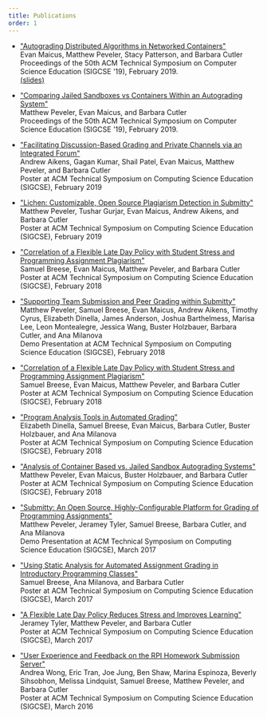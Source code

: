 ```yaml
---
title: Publications
order: 1
---
```





* ["Autograding Distributed Algorithms in Networked Containers"](https://github.com/Submitty/publications/raw/master/2019_SIGCSE_Grading_Networked_Applications/2019_SIGCSE_Grading_Networked_Applications.pdf)  
Evan Maicus, Matthew Peveler, Stacy Patterson, and Barbara Cutler  
Proceedings of the 50th ACM Technical Symposium on Computer Science Education (SIGCSE '19), February 2019.  
[(slides)](https://github.com/Submitty/publications/raw/master/2019_SIGCSE_Grading_Networked_Applications/2019_SIGCSE_Grading_Networked_Applications_SLIDES.pdf)  


* ["Comparing Jailed Sandboxes vs Containers Within an Autograding System"](https://github.com/Submitty/publications/raw/master/2019_SIGCSE_Sandbox_vs_Docker/2019_SIGCSE_Sandbox_vs_Docker.pdf)  
Matthew Peveler, Evan Maicus, and Barbara Cutler  
Proceedings of the 50th ACM Technical Symposium on Computer Science Education (SIGCSE '19), February 2019.


* ["Facilitating Discussion-Based Grading and Private Channels via an Integrated Forum"](https://github.com/Submitty/publications/raw/master/2019_SIGCSE_Discussion_Forum/2019_SIGCSE_Discussion_Forum.pdf)  
Andrew Aikens, Gagan Kumar, Shail Patel, Evan Maicus, Matthew Peveler, and Barbara Cutler  
Poster at ACM Technical Symposium on Computing Science Education (SIGCSE), February 2019


* ["Lichen: Customizable, Open Source Plagiarism Detection in Submitty"](https://github.com/Submitty/publications/raw/master/2019_SIGCSE_Lichen_Plagiarism_Detection/2019_SIGCSE_Lichen_Plagiarism_Detection.pdf)  
Matthew Peveler, Tushar Gurjar, Evan Maicus, Andrew Aikens, and Barbara Cutler  
Poster at ACM Technical Symposium on Computing Science Education (SIGCSE), February 2019



* ["Correlation of a Flexible Late Day Policy with Student Stress and Programming Assignment Plagiarism"](https://github.com/Submitty/publications/raw/master/2018_SIGCSE_poster_breese_et_al/Poster.pdf)   
  Samuel Breese, Evan Maicus, Matthew Peveler, and Barbara Cutler   
  Poster at ACM Technical Symposium on Computing Science Education (SIGCSE), February 2018  


* ["Supporting Team Submission and Peer Grading within Submitty"](https://github.com/Submitty/publications/raw/master/2018_SIGCSE_demo_peveler_et_al/SIGCSE%202018%20Submitty%20Demo%20Presentation.pdf)  
  Matthew Peveler, Samuel Breese, Evan Maicus, Andrew Aikens, Timothy Cyrus, Elizabeth Dinella, James Anderson, Joshua Barthelmess, Marisa Lee, Leon Montealegre, Jessica Wang, Buster Holzbauer, Barbara Cutler, and Ana Milanova   
  Demo Presentation at ACM Technical Symposium on Computing Science Education (SIGCSE), February 2018


* ["Correlation of a Flexible Late Day Policy with Student Stress and Programming Assignment Plagiarism"](https://github.com/Submitty/publications/raw/master/2018_SIGCSE_poster_breese_et_al/Poster.pdf)   
  Samuel Breese, Evan Maicus, Matthew Peveler, and Barbara Cutler   
  Poster at ACM Technical Symposium on Computing Science Education (SIGCSE), February 2018  


* ["Program Analysis Tools in Automated Grading"](https://github.com/Submitty/publications/raw/master/2018_SIGCSE_poster_dinella_et_al/Poster.pdf)  
  Elizabeth Dinella, Samuel Breese, Evan Maicus, Barbara Cutler, Buster Holzbauer, and Ana Milanova   
  Poster at ACM Technical Symposium on Computing Science Education (SIGCSE), February 2018   


* ["Analysis of Container Based vs. Jailed Sandbox Autograding Systems"](https://github.com/Submitty/publications/raw/master/2018_SIGCSE_poster_peveler_et_al/Poster.pdf)   
  Matthew Peveler, Evan Maicus, Buster Holzbauer, and Barbara Cutler   
  Poster at ACM Technical Symposium on Computing Science Education (SIGCSE), February 2018   


* ["Submitty: An Open Source, Highly-Configurable Platform for Grading of Programming Assignments"](https://github.com/Submitty/Tutorial/raw/master/presentation/Submitty%20Demo%20SIGCSE%20March%2010%202017.pdf)  
  Matthew Peveler, Jeramey Tyler, Samuel Breese, Barbara Cutler, and Ana Milanova  
  Demo Presentation at ACM Technical Symposium on Computing Science Education (SIGCSE), March 2017



* ["Using Static Analysis for Automated Assignment Grading in Introductory Programming Classes"](https://github.com/Submitty/publications/raw/master/2017_SIGCSE_poster_breese_et_al/Poster.pdf)  
  Samuel Breese, Ana Milanova, and Barbara Cutler  
  Poster at ACM Technical Symposium on Computing Science Education (SIGCSE), March 2017


* ["A Flexible Late Day Policy Reduces Stress and Improves Learning"](https://github.com/Submitty/publications/raw/master/2017_SIGCSE_poster_tyler_et_al/Poster.pdf)  
  Jeramey Tyler, Matthew Peveler, and Barbara Cutler  
  Poster at ACM Technical Symposium on Computing Science Education (SIGCSE), March 2017


* ["User Experience and Feedback on the RPI Homework Submission Server"](https://github.com/Submitty/publications/raw/master/2016_SIGCSE_poster_wong_et_al/final_poster.pdf)  
  Andrea Wong, Eric Tran, Joe Jung, Ben Shaw, Marina Espinoza, Beverly Sihsobhon, Melissa Lindquist, Samuel Breese, Matthew Peveler, and Barbara Cutler  
  Poster at ACM Technical Symposium on Computing Science Education (SIGCSE), March 2016